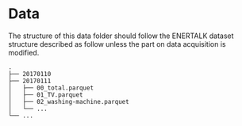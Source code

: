 # Data

The structure of this data folder should follow the ENERTALK dataset structure described as follow unless the part on data acquisition is modified.

    .
    ├── 20170110
    ├── 20170111
    │   ├── 00_total.parquet
    │   ├── 01_TV.parquet
    │   ├── 02_washing-machine.parquet
    │   └── ...
    └── ...

